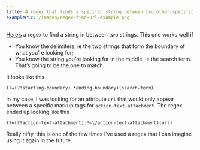 ```yaml
---
title: A regex that finds a specific string between two other specific strings
examplePic: /images/regex-find-url-example.png
---
```

[Here’s](https://rubular.com/r/kvFttNgi15825V) a regex to find a string in between two strings. This one works well if
* You know the delimiters, ie the two strings that form the boundary of what you’re looking for;
* You know the string you’re looking for in the middle, ie the search term. That’s going to be the one to match.

It looks like this
```
(?=(?!starting-boundary).*ending-boundary)(search-term)
```

In my case, I was looking for an attribute `url` that would only appear between a specific markup tags for `action-text-attachment`. The regex ended up looking like this

```
(?=(?!action-text-attachment).*<\/action-text-attachment)(url)
```

Really nifty, this is one of the few times I’ve used a regex that I can imagine using it again in the future. 